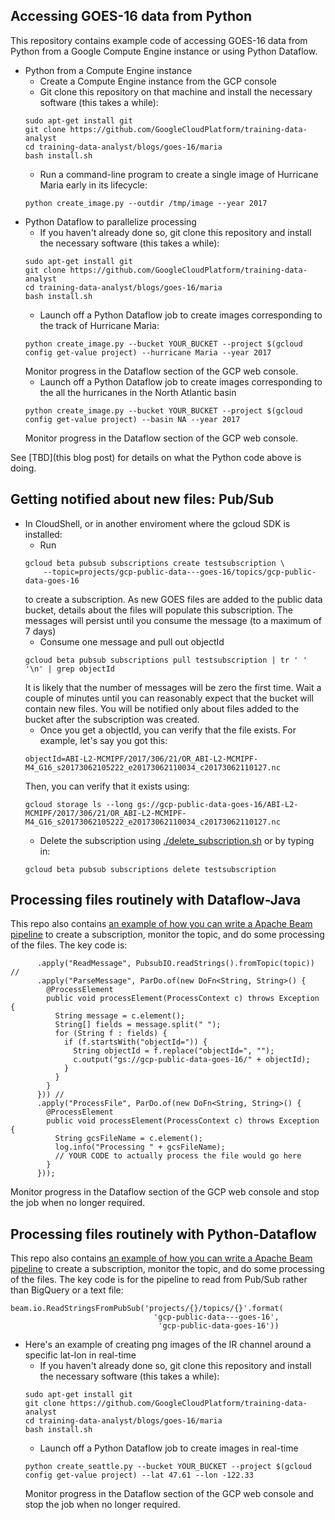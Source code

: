 ## Accessing GOES-16 data from Python

This repository contains example code of accessing GOES-16 data from Python from a Google Compute Engine instance or using Python Dataflow.

* Python from a Compute Engine instance
  * Create a Compute Engine instance from the GCP console
  * Git clone this repository on that machine and install the necessary software (this takes a while):
  ```
  sudo apt-get install git
  git clone https://github.com/GoogleCloudPlatform/training-data-analyst
  cd training-data-analyst/blogs/goes-16/maria
  bash install.sh
  ```
  * Run a command-line program to create a single image of Hurricane Maria early in its lifecycle:
  ```
  python create_image.py --outdir /tmp/image --year 2017
  ```
* Python Dataflow to parallelize processing
  * If you haven't already done so, git clone this repository and install the necessary software  (this takes a while):
  ```
  sudo apt-get install git
  git clone https://github.com/GoogleCloudPlatform/training-data-analyst
  cd training-data-analyst/blogs/goes-16/maria
  bash install.sh
  ```
  * Launch off a Python Dataflow job to create images corresponding to the track of Hurricane Maria:
  ```
  python create_image.py --bucket YOUR_BUCKET --project $(gcloud config get-value project) --hurricane Maria --year 2017
  ```
  Monitor progress in the Dataflow section of the GCP web console.
  * Launch off a Python Dataflow job to create images corresponding to the all the hurricanes in the North Atlantic basin
  ```
  python create_image.py --bucket YOUR_BUCKET --project $(gcloud config get-value project) --basin NA --year 2017
  ```
  Monitor progress in the Dataflow section of the GCP web console.

See [TBD](this blog post) for details on what the Python code above is doing.

## Getting notified about new files: Pub/Sub
* In CloudShell, or in another enviroment where the gcloud SDK is installed:
  * Run 
  ```
  gcloud beta pubsub subscriptions create testsubscription \
      --topic=projects/gcp-public-data---goes-16/topics/gcp-public-data-goes-16
  ```
  to create a subscription. As new GOES files are added to the public data bucket, details about the files will populate
  this subscription. The messages will persist until you consume the message (to a maximum of 7 days)
  * Consume one message and pull out objectId
  ```
  gcloud beta pubsub subscriptions pull testsubscription | tr ' ' '\n' | grep objectId
  ```
  It is likely that the number of messages will be zero the first time. Wait a couple of minutes until you can reasonably
  expect that the bucket will contain new files. You will be notified only about files added to the bucket after the
  subscription was created.
  * Once you get a objectId, you can verify that the file exists. For example, let's say you got this:
   ```
   objectId=ABI-L2-MCMIPF/2017/306/21/OR_ABI-L2-MCMIPF-M4_G16_s20173062105222_e20173062110034_c20173062110127.nc
   ```
   Then, you can verify that it exists using:
   ```
   gcloud storage ls --long gs://gcp-public-data-goes-16/ABI-L2-MCMIPF/2017/306/21/OR_ABI-L2-MCMIPF-M4_G16_s20173062105222_e20173062110034_c20173062110127.nc
   ```
  * Delete the subscription using [./delete_subscription.sh](./delete_subscription.sh) or by typing in:
  ```
  gcloud beta pubsub subscriptions delete testsubscription
  ```

## Processing files routinely with Dataflow-Java
This repo also contains [an example of how you can write a Apache Beam pipeline](./src/src/com/google/cloud/public_datasets/goes16/ListenPipeline.java) to create a subscription, monitor the topic, and do some processing of the files. The key code is:
```
      .apply("ReadMessage", PubsubIO.readStrings().fromTopic(topic)) //
      .apply("ParseMessage", ParDo.of(new DoFn<String, String>() {
        @ProcessElement
        public void processElement(ProcessContext c) throws Exception {
          String message = c.element();
          String[] fields = message.split(" ");
          for (String f : fields) {
            if (f.startsWith("objectId=")) {
              String objectId = f.replace("objectId=", "");
              c.output("gs://gcp-public-data-goes-16/" + objectId);
            }
          }
        }
      })) //
      .apply("ProcessFile", ParDo.of(new DoFn<String, String>() {
        @ProcessElement
        public void processElement(ProcessContext c) throws Exception {
          String gcsFileName = c.element();
          log.info("Processing " + gcsFileName);
          // YOUR CODE to actually process the file would go here
        }
      }));
```
Monitor progress in the Dataflow section of the GCP web console and stop the job when no longer required.
 
## Processing files routinely with Python-Dataflow

This repo also contains [an example of how you can write a Apache Beam pipeline](./maria/create_seattle.py) to create a subscription, monitor the topic, and do some processing of the files. The key code is for the pipeline to read from Pub/Sub rather than BigQuery or a text file:

  ```
  beam.io.ReadStringsFromPubSub('projects/{}/topics/{}'.format(
                                  'gcp-public-data---goes-16',
                                   'gcp-public-data-goes-16'))
  ```

* Here's an example of creating png images of the IR channel around a specific lat-lon in real-time
  * If you haven't already done so, git clone this repository and install the necessary software  (this takes a while):
  ```
  sudo apt-get install git
  git clone https://github.com/GoogleCloudPlatform/training-data-analyst
  cd training-data-analyst/blogs/goes-16/maria
  bash install.sh
  ```
  * Launch off a Python Dataflow job to create images in real-time
  ```
  python create_seattle.py --bucket YOUR_BUCKET --project $(gcloud config get-value project) --lat 47.61 --lon -122.33
  ```
  Monitor progress in the Dataflow section of the GCP web console and stop the job when no longer required.
